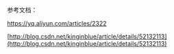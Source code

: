 参考文档：

https://yq.aliyun.com/articles/2322

[http://blog.csdn.net/kinginblue/article/details/52132113](http://blog.csdn.net/kinginblue/article/details/52132113)

